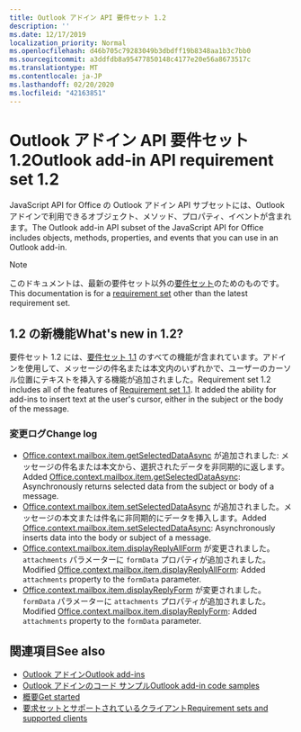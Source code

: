 ```yaml
---
title: Outlook アドイン API 要件セット 1.2
description: ''
ms.date: 12/17/2019
localization_priority: Normal
ms.openlocfilehash: d46b705c79283049b3dbdff19b8348aa1b3c7bb0
ms.sourcegitcommit: a3ddfdb8a95477850148c4177e20e56a8673517c
ms.translationtype: MT
ms.contentlocale: ja-JP
ms.lasthandoff: 02/20/2020
ms.locfileid: "42163851"
---
```

# <a name="outlook-add-in-api-requirement-set-12"></a><span data-ttu-id="11c7c-102">Outlook アドイン API 要件セット 1.2</span><span class="sxs-lookup"><span data-stu-id="11c7c-102">Outlook add-in API requirement set 1.2</span></span>

<span data-ttu-id="11c7c-103">JavaScript API for Office の Outlook アドイン API サブセットには、Outlook アドインで利用できるオブジェクト、メソッド、プロパティ、イベントが含まれます。</span><span class="sxs-lookup"><span data-stu-id="11c7c-103">The Outlook add-in API subset of the JavaScript API for Office includes objects, methods, properties, and events that you can use in an Outlook add-in.</span></span>

> [!NOTE]
> <span data-ttu-id="11c7c-104">このドキュメントは、最新の要件セット以外の[要件セット](/office/dev/add-ins/reference/requirement-sets/outlook-api-requirement-sets)のためのものです。</span><span class="sxs-lookup"><span data-stu-id="11c7c-104">This documentation is for a [requirement set](/office/dev/add-ins/reference/requirement-sets/outlook-api-requirement-sets) other than the latest requirement set.</span></span> 

## <a name="whats-new-in-12"></a><span data-ttu-id="11c7c-105">1.2 の新機能</span><span class="sxs-lookup"><span data-stu-id="11c7c-105">What's new in 1.2?</span></span>

<span data-ttu-id="11c7c-p101">要件セット 1.2 には、[要件セット 1.1](../requirement-set-1.1/outlook-requirement-set-1.1.md) のすべての機能が含まれています。アドインを使用して、メッセージの件名または本文内のいずれかで、ユーザーのカーソル位置にテキストを挿入する機能が追加されました。</span><span class="sxs-lookup"><span data-stu-id="11c7c-p101">Requirement set 1.2 includes all of the features of [Requirement set 1.1](../requirement-set-1.1/outlook-requirement-set-1.1.md). It added the ability for add-ins to insert text at the user's cursor, either in the subject or the body of the message.</span></span>

### <a name="change-log"></a><span data-ttu-id="11c7c-108">変更ログ</span><span class="sxs-lookup"><span data-stu-id="11c7c-108">Change log</span></span>

- <span data-ttu-id="11c7c-109">[Office.context.mailbox.item.getSelectedDataAsync](office.context.mailbox.item.md#methods) が追加されました: メッセージの件名または本文から、選択されたデータを非同期的に返します。</span><span class="sxs-lookup"><span data-stu-id="11c7c-109">Added [Office.context.mailbox.item.getSelectedDataAsync](office.context.mailbox.item.md#methods): Asynchronously returns selected data from the subject or body of a message.</span></span>
- <span data-ttu-id="11c7c-110">[Office.context.mailbox.item.setSelectedDataAsync](office.context.mailbox.item.md#methods) が追加されました。メッセージの本文または件名に非同期的にデータを挿入します。</span><span class="sxs-lookup"><span data-stu-id="11c7c-110">Added [Office.context.mailbox.item.setSelectedDataAsync](office.context.mailbox.item.md#methods): Asynchronously inserts data into the body or subject of a message.</span></span>
- <span data-ttu-id="11c7c-111">[Office.context.mailbox.item.displayReplyAllForm](office.context.mailbox.item.md#methods) が変更されました。`attachments` パラメーターに `formData` プロパティが追加されました。</span><span class="sxs-lookup"><span data-stu-id="11c7c-111">Modified [Office.context.mailbox.item.displayReplyAllForm](office.context.mailbox.item.md#methods): Added `attachments` property to the `formData` parameter.</span></span>
- <span data-ttu-id="11c7c-112">[Office.context.mailbox.item.displayReplyForm](office.context.mailbox.item.md#methods) が変更されました。`formData` パラメーターに `attachments` プロパティが追加されました。</span><span class="sxs-lookup"><span data-stu-id="11c7c-112">Modified [Office.context.mailbox.item.displayReplyForm](office.context.mailbox.item.md#methods): Added `attachments` property to the `formData` parameter.</span></span>

## <a name="see-also"></a><span data-ttu-id="11c7c-113">関連項目</span><span class="sxs-lookup"><span data-stu-id="11c7c-113">See also</span></span>

- [<span data-ttu-id="11c7c-114">Outlook アドイン</span><span class="sxs-lookup"><span data-stu-id="11c7c-114">Outlook add-ins</span></span>](../../../outlook/outlook-add-ins-overview.md)
- [<span data-ttu-id="11c7c-115">Outlook アドインのコード サンプル</span><span class="sxs-lookup"><span data-stu-id="11c7c-115">Outlook add-in code samples</span></span>](https://developer.microsoft.com/outlook/gallery/?filterBy=Outlook,Samples,Add-ins)
- [<span data-ttu-id="11c7c-116">概要</span><span class="sxs-lookup"><span data-stu-id="11c7c-116">Get started</span></span>](../../../quickstarts/outlook-quickstart.md)
- [<span data-ttu-id="11c7c-117">要求セットとサポートされているクライアント</span><span class="sxs-lookup"><span data-stu-id="11c7c-117">Requirement sets and supported clients</span></span>](../../requirement-sets/outlook-api-requirement-sets.md)
